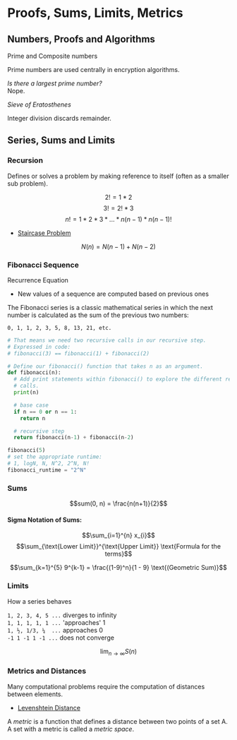 # Proofs, Sums, Limits, Metrics

## Numbers, Proofs and Algorithms

Prime and Composite numbers

Prime numbers are used centrally in encryption algorithms.

*Is there a largest prime number?* <br>
Nope.

*Sieve of Eratosthenes*

Integer division discards remainder.

## Series, Sums and Limits

### Recursion

Defines or solves a problem by making reference to itself (often as a smaller sub problem).

$$2! = 1 * 2$$
$$3! = 2! * 3$$
$$n! = 1*2*3 * ... * n(n-1) * n(n-1)!$$

- [Staircase Problem](https://www.enjoyalgorithms.com/blog/climbing-stairs-problem)

$$N(n) = N(n-1) + N(n-2)$$

### Fibonacci Sequence

Recurrence Equation
- New values of a sequence are computed based on previous ones

The Fibonacci series is a classic mathematical series in which the next number is calculated as the sum of the previous two numbers:
```
0, 1, 1, 2, 3, 5, 8, 13, 21, etc.
```

```py
# That means we need two recursive calls in our recursive step.
# Expressed in code:
# fibonacci(3) == fibonacci(1) + fibonacci(2) 

# Define our fibonacci() function that takes n as an argument.
def fibonacci(n):
  # Add print statements within fibonacci() to explore the different recursive 
  # calls.
  print(n)

  # base case
  if n == 0 or n == 1:
    return n

  # recursive step
  return fibonacci(n-1) + fibonacci(n-2) 

fibonacci(5)
# set the appropriate runtime:
# 1, logN, N, N^2, 2^N, N!
fibonacci_runtime = "2^N"
```

### Sums

$$sum(0, n) = \frac{n(n+1)}{2}$$

#### Sigma Notation of Sums:

$$\sum_{i=1}^{n} x_{i}$$
$$\sum_{\text{Lower Limit}}^{\text{Upper Limit}} \text{Formula for the terms}$$

$$\sum_{k=1}^{5} 9^{k-1} = \frac{(1-9)^n}{1 - 9} \text{(Geometric Sum)}$$


### Limits

How a series behaves

`1, 2, 3, 4, 5 ...` diverges to infinity <br>
`1, 1, 1, 1, 1 ...` 'approaches' 1 <br>
`1, ½, 1/3, ¼  ...` approaches 0 <br>
`-1 1 -1 1 -1 ...`  does not converge <br> 

$$\lim_{n \to \infty} S(n)$$

### Metrics and Distances

Many computational problems require the computation of distances between elements.

- [Levenshtein Distance](https://en.wikipedia.org/wiki/Levenshtein_distance)

A *metric* is a function that defines a distance between two points of a set A. A set with a metric is called a *metric space*.
